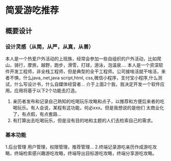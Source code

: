 # 简爱游吃推荐

## 概要设计

### 设计灵感（从简，从严，从真，从善）
本人是一个热爱户外活动的上班族，经常会参加一些自组织的户外活动，比如爬山，骑行，摩旅，越野，跑步，滑雪，打球，游泳，泡温泉....
本人是一个资深软件开发工程师，非全栈工程师，但是典型的全干工程师。公司接啥活就干啥活，来者不惧，什么java,.net,java script,html,
css,微信小程序，支付宝小程序,什么测试，什么写设计书，什么自媒体经营者...
介于上面2个我，我决定开发一个软件应用。应用将基于以下2个功能去打造。
1. 亲历者发布和记录自己熟知的吃喝玩乐攻略和点子，以推荐和方便后来者的吃喝玩乐。有人会说，某程有这功能，何必xxx。但是我想说的是他们
太商业化了，有点假，有点套路...
2. 有打算出去吃喝玩乐，但是没有目的地和主题的人们去检索自己的需求。

### 基本功能
1.后台管理 用户管理，权限管理，推荐管理...
2.终端记录游吃亲历作成游吃攻略，终端检索感兴趣游吃攻略，终端导出目标游吃攻略，终端分享游吃攻略。

